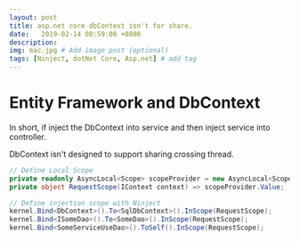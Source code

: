 ```yaml
---
layout: post
title: asp.net core dbContext isn't for share.
date:   2019-02-14 08:59:00 +0800
description: 
img: mac.jpg # Add image post (optional)
tags: [Ninject, dotNet Core, Asp.net] # add tag
---
```


# Entity Framework and DbContext


In short, if inject the DbContext into service and then inject service into controller.

DbContext isn't designed to support sharing crossing thread.


```csharp
// Define Local Scope
private readonly AsyncLocal<Scope> scopeProvider = new AsyncLocal<Scope>();
private object RequestScope(IContext context) => scopeProvider.Value;

// Define injection scope with Ninject
kernel.Bind<DbContext>().To<SqlDbContext>().InScope(RequestScope);
kernel.Bind<ISomeDao>().To<SomeDao>().InScope(RequestScope);
kernel.Bind<SomeServiceUseDao>().ToSelf().InScope(RequestScope);
```